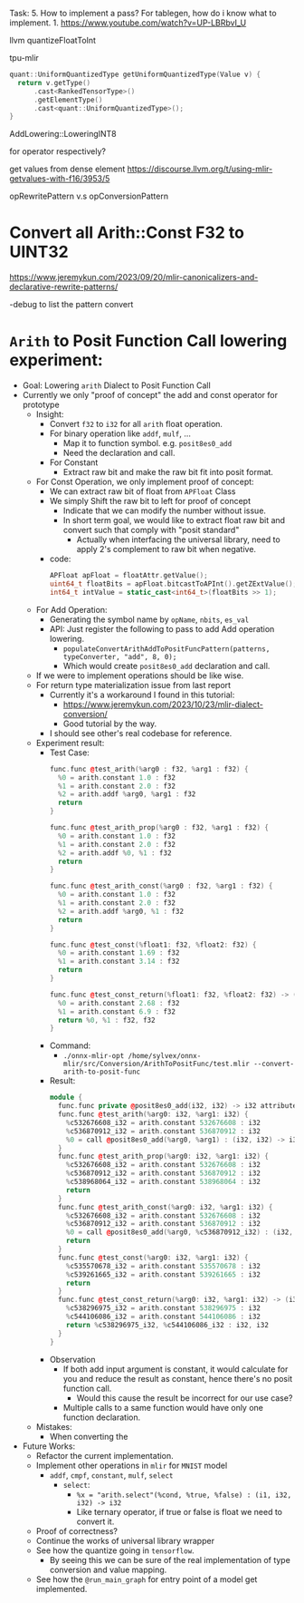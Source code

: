 Task:
5. How to implement a pass? For tablegen, how do i know what to implement.
	1. https://www.youtube.com/watch?v=UP-LBRbvI_U

llvm
quantizeFloatToInt

tpu-mlir
```cpp
quant::UniformQuantizedType getUniformQuantizedType(Value v) {
  return v.getType()
      .cast<RankedTensorType>()
      .getElementType()
      .cast<quant::UniformQuantizedType>();
}
```

AddLowering::LoweringINT8

for operator respectively?

get values from dense element
https://discourse.llvm.org/t/using-mlir-getvalues-with-f16/3953/5

opRewritePattern v.s opConversionPattern
# Convert all Arith::Const F32 to UINT32

https://www.jeremykun.com/2023/09/20/mlir-canonicalizers-and-declarative-rewrite-patterns/

-debug to list the pattern convert

# `Arith` to Posit Function Call lowering experiment:

- Goal: Lowering `arith` Dialect to Posit Function Call
- Currently we only "proof of concept" the add and const operator for prototype
	- Insight:
		- Convert `f32` to `i32` for all `arith` float operation.
		- For binary operation like `addf`, `mulf`, ...
			- Map it to function symbol. e.g. `posit8es0_add`
			- Need the declaration and call.
		- For Constant
			- Extract raw bit and make the raw bit fit into posit format.
	- For Const Operation, we only implement proof of concept:
		- We can extract raw bit of float from `APFloat` Class
		- We simply Shift the raw bit to left for proof of concept
			- Indicate that we can modify the number without issue.
			- In short term goal, we would like to extract float raw bit and convert such that comply with "posit standard"
				- Actually when interfacing the universal library, need to apply 2's complement to raw bit when negative.
		- code:
			```cpp
			APFloat apFloat = floatAttr.getValue();
			uint64_t floatBits = apFloat.bitcastToAPInt().getZExtValue();
			int64_t intValue = static_cast<int64_t>(floatBits >> 1);
			```
	- For Add Operation:
		- Generating the symbol name by `opName`, `nbits`, `es_val`
		- API: Just register the following to pass to add Add operation lowering.
			- `populateConvertArithAddToPositFuncPattern(patterns, typeConverter, "add", 8, 0);`
			- Which would create `posit8es0_add` declaration and call.
	- If we were to implement operations should be like wise.
	- For return type materialization issue from last report
		- Currently it's a workaround I found in this tutorial:
			- https://www.jeremykun.com/2023/10/23/mlir-dialect-conversion/
			- Good tutorial by the way.
		- I should see other's real codebase for reference.
	- Experiment result:
		- Test Case:
			```cpp
			func.func @test_arith(%arg0 : f32, %arg1 : f32) {
			  %0 = arith.constant 1.0 : f32
			  %1 = arith.constant 2.0 : f32
			  %2 = arith.addf %arg0, %arg1 : f32
			  return
			}
			
			func.func @test_arith_prop(%arg0 : f32, %arg1 : f32) {
			  %0 = arith.constant 1.0 : f32
			  %1 = arith.constant 2.0 : f32
			  %2 = arith.addf %0, %1 : f32
			  return
			}
			
			func.func @test_arith_const(%arg0 : f32, %arg1 : f32) {
			  %0 = arith.constant 1.0 : f32
			  %1 = arith.constant 2.0 : f32
			  %2 = arith.addf %arg0, %1 : f32
			  return
			}
			
			func.func @test_const(%float1: f32, %float2: f32) {
			  %0 = arith.constant 1.69 : f32
			  %1 = arith.constant 3.14 : f32
			  return
			}
			
			func.func @test_const_return(%float1: f32, %float2: f32) -> (f32, f32) {
			  %0 = arith.constant 2.68 : f32
			  %1 = arith.constant 6.9 : f32
			  return %0, %1 : f32, f32
			}
			```
		- Command: 
			- `./onnx-mlir-opt /home/sylvex/onnx-mlir/src/Conversion/ArithToPositFunc/test.mlir --convert-arith-to-posit-func`
		- Result:
			```cpp
			module {
			  func.func private @posit8es0_add(i32, i32) -> i32 attributes {llvm.readnone}
			  func.func @test_arith(%arg0: i32, %arg1: i32) {
			    %c532676608_i32 = arith.constant 532676608 : i32
			    %c536870912_i32 = arith.constant 536870912 : i32
			    %0 = call @posit8es0_add(%arg0, %arg1) : (i32, i32) -> i32                  return
			  }
			  func.func @test_arith_prop(%arg0: i32, %arg1: i32) {
			    %c532676608_i32 = arith.constant 532676608 : i32
			    %c536870912_i32 = arith.constant 536870912 : i32
			    %c538968064_i32 = arith.constant 538968064 : i32
			    return
			  }
			  func.func @test_arith_const(%arg0: i32, %arg1: i32) {
			    %c532676608_i32 = arith.constant 532676608 : i32
			    %c536870912_i32 = arith.constant 536870912 : i32
			    %0 = call @posit8es0_add(%arg0, %c536870912_i32) : (i32, i32) -> i32
			    return
			  }
			  func.func @test_const(%arg0: i32, %arg1: i32) {
			    %c535570678_i32 = arith.constant 535570678 : i32
			    %c539261665_i32 = arith.constant 539261665 : i32
			    return
			  }
			  func.func @test_const_return(%arg0: i32, %arg1: i32) -> (i32, i32) {
			    %c538296975_i32 = arith.constant 538296975 : i32
			    %c544106086_i32 = arith.constant 544106086 : i32
			    return %c538296975_i32, %c544106086_i32 : i32, i32
			  }
			}
			```
		- Observation
			- If both add input argument is constant, it would calculate for you and reduce the result as constant, hence there's no posit function call.
				- Would this cause the result be incorrect for our use case?
			- Multiple calls to a same function would have only one function declaration.
	- Mistakes:
		- When converting the 
- Future Works:
	- Refactor the current implementation.
	- Implement other operations in `mlir` for `MNIST` model
		- `addf`, `cmpf`, `constant`, `mulf`, `select`
			- `select`: 
				- `%x = "arith.select"(%cond, %true, %false) : (i1, i32, i32) -> i32`
				- Like ternary operator, if true or false is float we need to convert it.
	- Proof of correctness?
	- Continue the works of universal library wrapper
	- See how the quantize going in `tensorflow`.
		- By seeing this we can be sure of the real implementation of type conversion and value mapping.
	- See how the `@run_main_graph` for entry point of a model get implemented.

